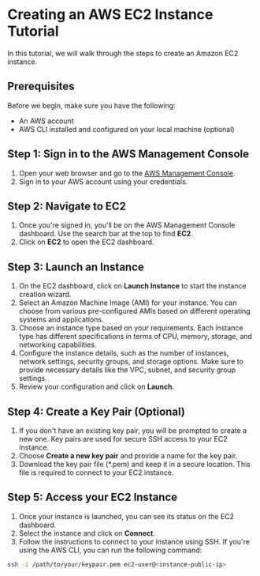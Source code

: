 # Creating an AWS EC2 Instance Tutorial

In this tutorial, we will walk through the steps to create an Amazon EC2 instance.

## Prerequisites

Before we begin, make sure you have the following:

- An AWS account
- AWS CLI installed and configured on your local machine (optional)

## Step 1: Sign in to the AWS Management Console

1. Open your web browser and go to the [AWS Management Console](https://console.aws.amazon.com/).
2. Sign in to your AWS account using your credentials.

## Step 2: Navigate to EC2

1. Once you're signed in, you'll be on the AWS Management Console dashboard. Use the search bar at the top to find **EC2**.
2. Click on **EC2** to open the EC2 dashboard.

## Step 3: Launch an Instance

1. On the EC2 dashboard, click on **Launch Instance** to start the instance creation wizard.
2. Select an Amazon Machine Image (AMI) for your instance. You can choose from various pre-configured AMIs based on different operating systems and applications.
3. Choose an instance type based on your requirements. Each instance type has different specifications in terms of CPU, memory, storage, and networking capabilities.
4. Configure the instance details, such as the number of instances, network settings, security groups, and storage options. Make sure to provide necessary details like the VPC, subnet, and security group settings.
5. Review your configuration and click on **Launch**.

## Step 4: Create a Key Pair (Optional)

1. If you don't have an existing key pair, you will be prompted to create a new one. Key pairs are used for secure SSH access to your EC2 instance.
2. Choose **Create a new key pair** and provide a name for the key pair.
3. Download the key pair file (*.pem) and keep it in a secure location. This file is required to connect to your EC2 instance.

## Step 5: Access your EC2 Instance

1. Once your instance is launched, you can see its status on the EC2 dashboard.
2. Select the instance and click on **Connect**.
3. Follow the instructions to connect to your instance using SSH. If you're using the AWS CLI, you can run the following command:

```bash
ssh -i /path/to/your/keypair.pem ec2-user@<instance-public-ip>
